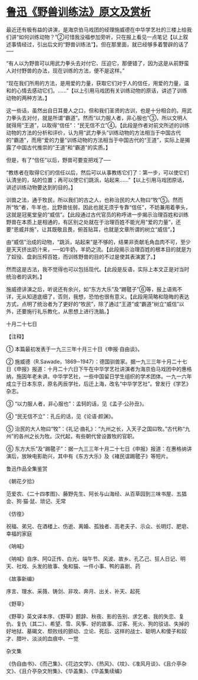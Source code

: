 # [鲁迅《野兽训练法》原文及赏析](https://www.vrrw.net/wx/8236.html)

最近还有极有益的讲演，是海京伯马戏团的经理施威德在中华学艺社的三楼上给我们讲“如何训练动物？”②可惜我没福参加旁听，只在报上看见一点笔记【以上叙述事情经过，引出后文的“野兽训练法”】。但在那里面，就已经够多着警辟的话了──



“有人以为野兽可以用武力拳头去对付它、压迫它，那便错了，因为这是从前野蛮人对付野兽的办法，现在训练的方法，便不是这样。”

“现在我们所用的方法，是用爱的力量，获取它们对于人的信任，用爱的力量，温和的心情去感动它们。……”【以上引用马戏团有关训练动物的原话，讲述了训练动物的两种方法。】

这一些话，虽然出自日耳曼人之口，但和我们圣贤的古训，也是十分相合的。用武力拳头去对付，就是所谓“霸道”。然而“以力服人者，非心服也”③，所以文明人就得用“王道”，以取得“信任”：“民无信不立”④。【此段是作者对前文所述的训练动物的方法的分析和评价，认为用“武力拳头”训练动物的方法相当于中国古代的“霸道”，而用“爱的力量”训练动物的方法相当于中国古代的“王道”，实际上是揭露了中国古代推崇的“王道”和“霸道”的实质。】

但是，有了“信任”以后，野兽可要变把戏了──

“教练者在取得它们的信任以后，然后可以从事教练它们了：第一步，可以使它们认清坐的，站的位置；再可以使它们跳浜，站起来……”【以上引用马戏团原话，讲述训练动物要达到的目的。】

训兽之法，通于牧民，所以我们的古之人，也称治民的大人物曰“牧”⑤。然而所“牧”者，牛羊也，比野兽怯弱，因此也就无须乎专靠“信任”，不妨兼用着拳头，这就是冠冕堂皇的“威信”。【此段通过古代官员的称呼进一步揭示治理百姓和训练野兽在本质上是相通的，有区别之处就在于治理百姓不能光用“爱的力量”，还要“恩威并施”，让其既敬且畏，俯首贴耳，也就是文章所谓的树立“威信”。】

由“威信”治成的动物，“跳浜，站起来”是不够的，结果非贡献毛角血肉不可，至少是天天挤出奶汁来，──如牛奶，羊奶之流。【此段揭示治理百姓的根本目的就是为了奴役、盘剥压榨百姓，而训练野兽的目的不过是使其表演罢了。】

然而这是古法，我不觉得也可以包括现代。【此段是反语，实际上本文正是对当时统治者的讽刺。】

施威德讲演之后，听说还有余兴，如“东方大乐”及“踢毽子”⑥等，报上语焉不详，无从知道底细了，否则，我想，恐怕也很有意义。【此段用简略和隐晦的表达方式，点明了统治者为了更好的“牧民”，除了通过“王道”或“霸道”树立“威信”以外，还要施行礼乐教化，从思想上进行洗脑。】

十月二十七日





【注释】

① 本篇最初发表于一九三三年十月三十日《申报·自由谈》。

② 施威德（R.Sawade，1869─1947）：德国驯兽家。据一九三三年十月二十七日《申报》报道：十月二十六日下午在中华学艺社讲演者为海京伯马戏团中的惠格纳，施因年老未讲。中华学艺社，一些中国留日学生组织的学术团体。一九一六年成立于日本东京，原名丙辰学社，后迁上海，改名“中华学艺社”。曾发行《学艺》杂志。

③ “以力服人者，非心服也”：孟轲的话，见《孟子·公孙丑》。

④ “民无信不立”：孔丘的话，见《论语·颜渊》。

⑤ 治民的大人物曰“牧”：《礼记·曲礼》：“九州之长，入天子之国曰牧。”古代称“九州”的各州之长为牧。汉代起，有些朝代曾设置牧的官职。

⑥ 东方大乐”及“踢毽子”：据一九三三年十月二十七日《申报》报道：在惠格纳讲演后，放映电影助兴，其中有《东方大乐》及《褚民谊踢毽子》等短片。

鲁迅作品全集鉴赏

《朝花夕拾》

范爱农、《二十四孝图》、藤野先生、阿长与山海经、从百草园到三味书屋、五猖会、狗·猫·鼠、琐记、无常

《仿徨》

祝福、弟兄、在酒楼上、伤逝、离婚、孤独者、高老夫子、示众、长明灯、肥皂、幸福的家庭

《呐喊》

《呐喊》自序、阿Q正传、白光、端午节、风波、故乡、孔乙己、狂人日记、明天、社戏、头发的故事、兔和猫、一件小事、鸭的喜剧、药

《故事新编》

序言、理水、采薇、铸剑、非攻、奔月、出关、补天、起死

《野草》

《野草》英文译本序、《野草》题辞、秋夜、影的告别、求乞者、我的失恋、复仇、复仇〔其二〕、希望、雪、风筝、好的故事、过客、死火、狗的驳诘、失掉的好地狱、墓碣文、颓败线的颤动、立论、死后、这样的战士、聪明人和傻子和奴才、腊叶、淡淡的血痕中、一觉

杂文集

《伪自由书》、《而己集》、《花边文学》、《热风》、《坟》、《准风月谈》、《且介亭杂文》、《且介亭杂文附集》、《华盖集》、《华盖集续编》

